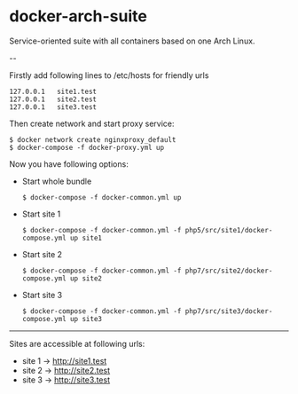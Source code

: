 # docker-arch-suite

Service-oriented suite with all containers based on one Arch Linux.

--

Firstly add following lines to /etc/hosts for friendly urls

    127.0.0.1   site1.test
    127.0.0.1   site2.test
    127.0.0.1   site3.test

Then create network and start proxy service:

    $ docker network create nginxproxy_default
    $ docker-compose -f docker-proxy.yml up

Now you have following options:

- Start whole bundle

      $ docker-compose -f docker-common.yml up

- Start site 1

      $ docker-compose -f docker-common.yml -f php5/src/site1/docker-compose.yml up site1

- Start site 2

      $ docker-compose -f docker-common.yml -f php7/src/site2/docker-compose.yml up site2

- Start site 3

      $ docker-compose -f docker-common.yml -f php7/src/site3/docker-compose.yml up site3

---

Sites are accessible at following urls:

 - site 1 -> http://site1.test
 - site 2 -> http://site2.test
 - site 3 -> http://site3.test


